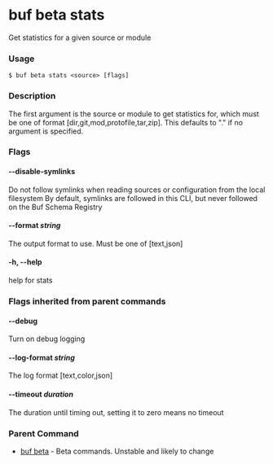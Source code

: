 # buf beta stats

Get statistics for a given source or module

### Usage

```console
$ buf beta stats <source> [flags]
```

### Description

The first argument is the source or module to get statistics for, which must be one of format \[dir,git,mod,protofile,tar,zip\]. This defaults to "." if no argument is specified.

### Flags

#### \--disable-symlinks

Do not follow symlinks when reading sources or configuration from the local filesystem By default, symlinks are followed in this CLI, but never followed on the Buf Schema Registry

#### \--format _string_

The output format to use. Must be one of \[text,json\]

#### \-h, --help

help for stats

### Flags inherited from parent commands

#### \--debug

Turn on debug logging

#### \--log-format _string_

The log format \[text,color,json\]

#### \--timeout _duration_

The duration until timing out, setting it to zero means no timeout

### Parent Command

- [buf beta](../) - Beta commands. Unstable and likely to change
